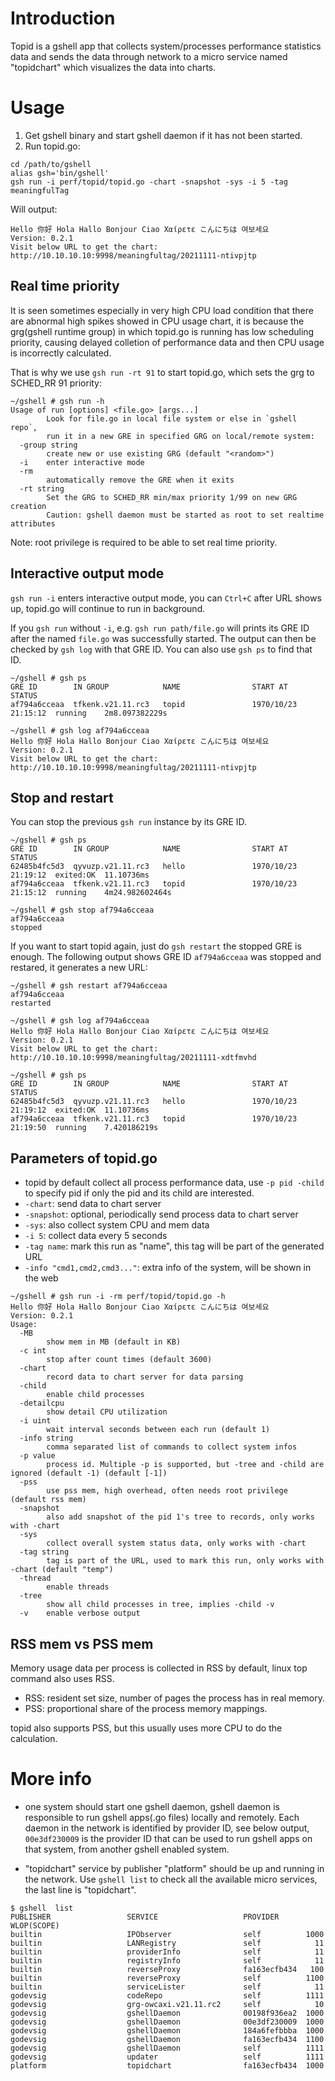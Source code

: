 # Introduction

Topid is a gshell app that collects system/processes performance statistics data
and sends the data through network to a micro service named "topidchart" which
visualizes the data into charts.

# Usage

1. Get gshell binary and start gshell daemon if it has not been started.
2. Run topid.go:

```
cd /path/to/gshell
alias gsh='bin/gshell'
gsh run -i perf/topid/topid.go -chart -snapshot -sys -i 5 -tag meaningfulTag
```

Will output:

```
Hello 你好 Hola Hallo Bonjour Ciao Χαίρετε こんにちは 여보세요
Version: 0.2.1
Visit below URL to get the chart:
http://10.10.10.10:9998/meaningfultag/20211111-ntivpjtp
```

## Real time priority

It is seen sometimes especially in very high CPU load condition that there are abnormal
high spikes showed in CPU usage chart, it is because the grg(gshell runtime group)
in which topid.go is running has low scheduling priority, causing delayed colletion of
performance data and then CPU usage is incorrectly calculated.

That is why we use `gsh run -rt 91` to start topid.go, which sets the grg to SCHED_RR 91
priority:

```
~/gshell # gsh run -h
Usage of run [options] <file.go> [args...]
        Look for file.go in local file system or else in `gshell repo`,
        run it in a new GRE in specified GRG on local/remote system:
  -group string
        create new or use existing GRG (default "<random>")
  -i    enter interactive mode
  -rm
        automatically remove the GRE when it exits
  -rt string
        Set the GRG to SCHED_RR min/max priority 1/99 on new GRG creation
        Caution: gshell daemon must be started as root to set realtime attributes
```

Note: root privilege is required to be able to set real time priority.

## Interactive output mode

`gsh run -i` enters interactive output mode, you can `Ctrl+C` after URL shows up,
topid.go will continue to run in background.

If you `gsh run` without `-i`, e.g. `gsh run path/file.go` will prints its GRE ID
after the named `file.go` was successfully started. The output can then be checked
by `gsh log` with that GRE ID. You can also use `gsh ps` to find that ID.

```
~/gshell # gsh ps
GRE ID        IN GROUP            NAME                START AT             STATUS
af794a6cceaa  tfkenk.v21.11.rc3   topid               1970/10/23 21:15:12  running    2m8.097382229s

~/gshell # gsh log af794a6cceaa
Hello 你好 Hola Hallo Bonjour Ciao Χαίρετε こんにちは 여보세요
Version: 0.2.1
Visit below URL to get the chart:
http://10.10.10.10:9998/meaningfultag/20211111-ntivpjtp
```

## Stop and restart

You can stop the previous `gsh run` instance by its GRE ID.

```
~/gshell # gsh ps
GRE ID        IN GROUP            NAME                START AT             STATUS
62485b4fc5d3  qyvuzp.v21.11.rc3   hello               1970/10/23 21:19:12  exited:OK  11.10736ms
af794a6cceaa  tfkenk.v21.11.rc3   topid               1970/10/23 21:15:12  running    4m24.982602464s

~/gshell # gsh stop af794a6cceaa
af794a6cceaa
stopped
```

If you want to start topid again, just do `gsh restart` the stopped GRE is enough.
The following output shows GRE ID `af794a6cceaa` was stopped and restared, it generates a new URL:

```
~/gshell # gsh restart af794a6cceaa
af794a6cceaa
restarted

~/gshell # gsh log af794a6cceaa
Hello 你好 Hola Hallo Bonjour Ciao Χαίρετε こんにちは 여보세요
Version: 0.2.1
Visit below URL to get the chart:
http://10.10.10.10:9998/meaningfultag/20211111-xdtfmvhd

~/gshell # gsh ps
GRE ID        IN GROUP            NAME                START AT             STATUS
62485b4fc5d3  qyvuzp.v21.11.rc3   hello               1970/10/23 21:19:12  exited:OK  11.10736ms
af794a6cceaa  tfkenk.v21.11.rc3   topid               1970/10/23 21:19:50  running    7.420186219s
```

## Parameters of topid.go

- topid by default collect all process performance data, use `-p pid -child` to specify
  pid if only the pid and its child are interested.
- `-chart`: send data to chart server
- `-snapshot`: optional, periodically send process data to chart server
- `-sys`: also collect system CPU and mem data
- `-i 5`: collect data every 5 seconds
- `-tag name`: mark this run as "name", this tag will be part of the generated URL
- `-info "cmd1,cmd2,cmd3..."`: extra info of the system, will be shown in the web

```
~/gshell # gsh run -i -rm perf/topid/topid.go -h
Hello 你好 Hola Hallo Bonjour Ciao Χαίρετε こんにちは 여보세요
Version: 0.2.1
Usage:
  -MB
        show mem in MB (default in KB)
  -c int
        stop after count times (default 3600)
  -chart
        record data to chart server for data parsing
  -child
        enable child processes
  -detailcpu
        show detail CPU utilization
  -i uint
        wait interval seconds between each run (default 1)
  -info string
        comma separated list of commands to collect system infos
  -p value
        process id. Multiple -p is supported, but -tree and -child are ignored (default -1) (default [-1])
  -pss
        use pss mem, high overhead, often needs root privilege (default rss mem)
  -snapshot
        also add snapshot of the pid 1's tree to records, only works with -chart
  -sys
        collect overall system status data, only works with -chart
  -tag string
        tag is part of the URL, used to mark this run, only works with -chart (default "temp")
  -thread
        enable threads
  -tree
        show all child processes in tree, implies -child -v
  -v    enable verbose output

```

## RSS mem vs PSS mem

Memory usage data per process is collected in RSS by default, linux top command also uses RSS.

- RSS: resident set size, number of pages the process has in real memory.
- PSS: proportional share of the process memory mappings.

topid also supports PSS, but this usually uses more CPU to do the calculation.

# More info

- one system should start one gshell daemon, gshell daemon is responsible to run gshell
  apps(.go files) locally and remotely. Each daemon in the network is identified by
  provider ID, see below output, `00e3df230009` is the provider ID that can be used to
  run gshell apps on that system, from another gshell enabled system.

- "topidchart" service by publisher "platform" should be up and running in the network.
  Use `gshell list` to check all the available micro services, the last line is "topidchart".

```
$ gshell  list
PUBLISHER                 SERVICE                   PROVIDER      WLOP(SCOPE)
builtin                   IPObserver                self          1000
builtin                   LANRegistry               self            11
builtin                   providerInfo              self            11
builtin                   registryInfo              self            11
builtin                   reverseProxy              fa163ecfb434   100
builtin                   reverseProxy              self          1100
builtin                   serviceLister             self            11
godevsig                  codeRepo                  self          1111
godevsig                  grg-owcaxi.v21.11.rc2     self            10
godevsig                  gshellDaemon              00198f936ea2  1000
godevsig                  gshellDaemon              00e3df230009  1000
godevsig                  gshellDaemon              184a6fefbbba  1000
godevsig                  gshellDaemon              fa163ecfb434  1100
godevsig                  gshellDaemon              self          1111
godevsig                  updater                   self          1111
platform                  topidchart                fa163ecfb434  1000
```
